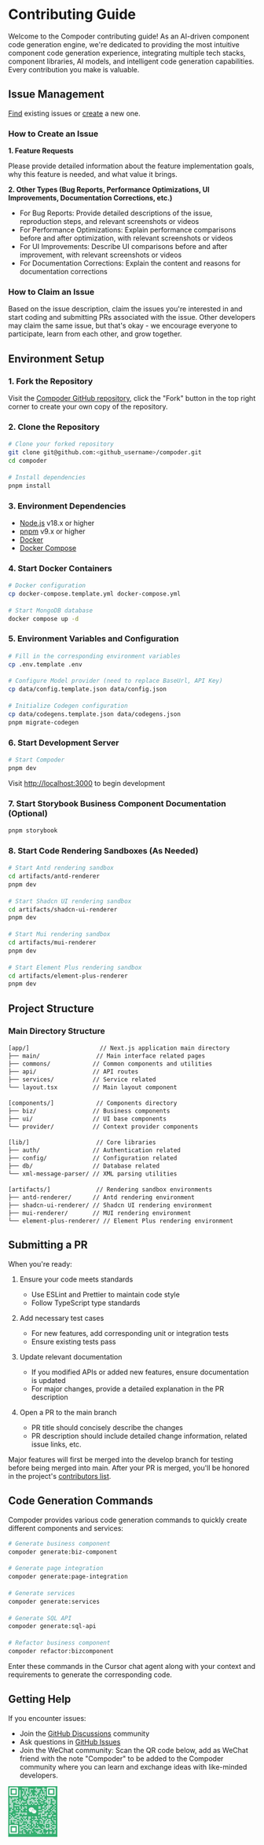 # Contributing Guide

Welcome to the Compoder contributing guide! As an AI-driven component code generation engine, we're dedicated to providing the most intuitive component code generation experience, integrating multiple tech stacks, component libraries, AI models, and intelligent code generation capabilities. Every contribution you make is valuable.

## Issue Management

[Find](https://github.com/IamLiuLv/compoder/issues?q=is:issue+is:open) existing issues or [create](https://github.com/IamLiuLv/compoder/issues/new/choose) a new one.

### How to Create an Issue

**1. Feature Requests**

Please provide detailed information about the feature implementation goals, why this feature is needed, and what value it brings.

**2. Other Types (Bug Reports, Performance Optimizations, UI Improvements, Documentation Corrections, etc.)**

- For Bug Reports: Provide detailed descriptions of the issue, reproduction steps, and relevant screenshots or videos
- For Performance Optimizations: Explain performance comparisons before and after optimization, with relevant screenshots or videos
- For UI Improvements: Describe UI comparisons before and after improvement, with relevant screenshots or videos
- For Documentation Corrections: Explain the content and reasons for documentation corrections

### How to Claim an Issue

Based on the issue description, claim the issues you're interested in and start coding and submitting PRs associated with the issue. Other developers may claim the same issue, but that's okay - we encourage everyone to participate, learn from each other, and grow together.

## Environment Setup

### 1. Fork the Repository

Visit the [Compoder GitHub repository](https://github.com/IamLiuLv/compoder), click the "Fork" button in the top right corner to create your own copy of the repository.

### 2. Clone the Repository

```bash
# Clone your forked repository
git clone git@github.com:<github_username>/compoder.git
cd compoder

# Install dependencies
pnpm install
```

### 3. Environment Dependencies

- [Node.js](https://nodejs.org/) v18.x or higher
- [pnpm](https://pnpm.io/) v9.x or higher
- [Docker](https://www.docker.com/products/docker-desktop/)
- [Docker Compose](https://docs.docker.com/compose/install/)

### 4. Start Docker Containers

```bash
# Docker configuration
cp docker-compose.template.yml docker-compose.yml

# Start MongoDB database
docker compose up -d
```

### 5. Environment Variables and Configuration

```bash
# Fill in the corresponding environment variables
cp .env.template .env

# Configure Model provider (need to replace BaseUrl, API Key)
cp data/config.template.json data/config.json

# Initialize Codegen configuration
cp data/codegens.template.json data/codegens.json
pnpm migrate-codegen
```

### 6. Start Development Server

```bash
# Start Compoder
pnpm dev
```

Visit [http://localhost:3000](http://localhost:3000/) to begin development

### 7. Start Storybook Business Component Documentation (Optional)

```bash
pnpm storybook
```

### 8. Start Code Rendering Sandboxes (As Needed)

```bash
# Start Antd rendering sandbox
cd artifacts/antd-renderer
pnpm dev

# Start Shadcn UI rendering sandbox
cd artifacts/shadcn-ui-renderer
pnpm dev

# Start Mui rendering sandbox
cd artifacts/mui-renderer
pnpm dev

# Start Element Plus rendering sandbox
cd artifacts/element-plus-renderer
pnpm dev
```

## Project Structure

### Main Directory Structure

```text
[app/]                    // Next.js application main directory
├── main/                // Main interface related pages
├── commons/            // Common components and utilities
├── api/                // API routes
├── services/           // Service related
└── layout.tsx          // Main layout component

[components/]            // Components directory
├── biz/                // Business components
├── ui/                 // UI base components
└── provider/           // Context provider components

[lib/]                   // Core libraries
├── auth/               // Authentication related
├── config/             // Configuration related
├── db/                 // Database related
└── xml-message-parser/ // XML parsing utilities

[artifacts/]             // Rendering sandbox environments
├── antd-renderer/      // Antd rendering environment
├── shadcn-ui-renderer/ // Shadcn UI rendering environment
├── mui-renderer/       // MUI rendering environment
└── element-plus-renderer/ // Element Plus rendering environment
```

## Submitting a PR

When you're ready:

1. Ensure your code meets standards
   - Use ESLint and Prettier to maintain code style
   - Follow TypeScript type standards
2. Add necessary test cases

   - For new features, add corresponding unit or integration tests
   - Ensure existing tests pass

3. Update relevant documentation

   - If you modified APIs or added new features, ensure documentation is updated
   - For major changes, provide a detailed explanation in the PR description

4. Open a PR to the main branch
   - PR title should concisely describe the changes
   - PR description should include detailed change information, related issue links, etc.

Major features will first be merged into the develop branch for testing before being merged into main. After your PR is merged, you'll be honored in the project's [contributors list](https://github.com/IamLiuLv/compoder/graphs/contributors).

## Code Generation Commands

Compoder provides various code generation commands to quickly create different components and services:

```bash
# Generate business component
compoder generate:biz-component

# Generate page integration
compoder generate:page-integration

# Generate services
compoder generate:services

# Generate SQL API
compoder generate:sql-api

# Refactor business component
compoder refactor:bizcomponent
```

Enter these commands in the Cursor chat agent along with your context and requirements to generate the corresponding code.

## Getting Help

If you encounter issues:

- Join the [GitHub Discussions](https://github.com/IamLiuLv/compoder/discussions) community
- Ask questions in [GitHub Issues](https://github.com/IamLiuLv/compoder/issues)
- Join the WeChat community: Scan the QR code below, add as WeChat friend with the note "Compoder" to be added to the Compoder community where you can learn and exchange ideas with like-minded developers.

<img src="./assets/wechat.png" alt="compoder" width="100px">
